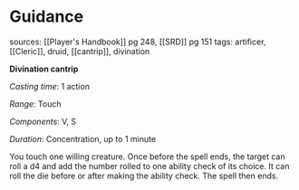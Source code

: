 # Guidance
sources: [[Player's Handbook]] pg 248, [[SRD]] pg 151
tags: artificer, [[Cleric]], druid, [[cantrip]], divination

**Divination cantrip**

*Casting time*: 1 action

*Range*: Touch

*Components*: V, S

*Duration*: Concentration, up to 1 minute

You touch one willing creature. Once before the spell ends, the target can roll a d4 and add the number rolled to one ability check of its choice. It can roll the die before or after making the ability check. The spell then ends.
